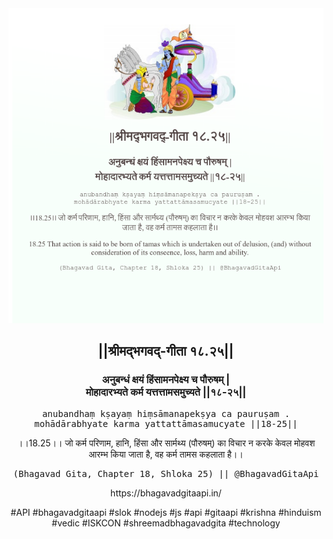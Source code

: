 <img src="../../asset/BG_18_25.png"/>
<center><h2>||श्रीमद्‍भगवद्‍-गीता १८.२५||</h2>
<h3>अनुबन्धं क्षयं हिंसामनपेक्ष्य च पौरुषम् |<br/>मोहादारभ्यते कर्म यत्तत्तामसमुच्यते ||१८-२५||</h3>
<pre>anubandhaṃ kṣayaṃ hiṃsāmanapekṣya ca pauruṣam .<br/>mohādārabhyate karma yattattāmasamucyate ||18-25||</pre>
<p>।।18.25।। जो कर्म परिणाम, हानि, हिंसा और सार्मथ्य (पौरुषम्) का विचार न करके केवल मोहवश आरम्भ किया जाता है, वह कर्म तामस कहलाता है।।</p>
<pre>(Bhagavad Gita, Chapter 18, Shloka 25) || @BhagavadGitaApi</pre><p>https://bhagavadgitaapi.in/</p><p>#API #bhagavadgitaapi #slok #nodejs #js #api #gitaapi #krishna #hinduism #vedic #ISKCON #shreemadbhagavadgita #technology</p></center>